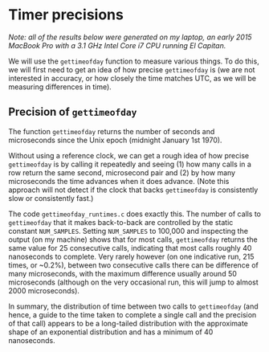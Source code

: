 Timer precisions
================

*Note: all of the results below were generated on my laptop, an early 2015 MacBook Pro with a 3.1 GHz Intel Core i7 CPU running El Capitan.*

We will use the `gettimeofday` function to measure various things. To do this, we will first need to get an idea of how precise `gettimeofday` is (we are not interested in accuracy, or how closely the time matches UTC, as we will be measuring differences in time).


Precision of `gettimeofday`
---------------------------

The function `gettimeofday` returns the number of seconds and microseconds since the Unix epoch (midnight January 1st 1970).

Without using a reference clock, we can get a rough idea of how precise `gettimeofday` is by calling it repeatedly and seeing (1) how many calls in a row return the same second, microsecond pair and (2) by how many microseconds the time advances when it does advance. (Note this approach will not detect if the clock that backs `gettimeofday` is consistently slow or consistently fast.)

The code `gettimeofday_runtimes.c` does exactly this. The number of calls to `gettimeofday` that it makes back-to-back are controlled by the static constant `NUM_SAMPLES`. Setting `NUM_SAMPLES` to 100,000 and inspecting the output (on my machine) shows that for most calls, `gettimeofday` returns the same value for 25 consecutive calls, indicating that most calls roughly 40 nanoseconds to complete. Very rarely however (on one indicative run, 215 times, or ~0.2%), between two consecutive calls there can be difference of many microseconds, with the maximum difference usually around 50 microseconds (although on the very occasional run, this will jump to almost 2000 microseconds).

In summary, the distribution of time between two calls to `gettimeofday` (and hence, a guide to the time taken to complete a single call and the precision of that call) appears to be a long-tailed distribution with the approximate shape of an exponential distribution and has a minimum of 40 nanoseconds.
